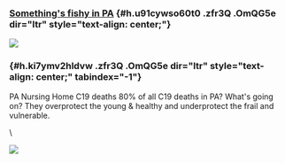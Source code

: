 
### [Something's fishy in PA](https://www.google.com/url?q=https%3A%2F%2Fwww.linkedin.com%2Fpulse%2Fpa-covid-19-data-51-vulnerable-dying-questionable-claire-smyth%2F&sa=D&sntz=1&usg=AFQjCNF6ZygkoMSZhiO_cr8xq0WhW0Uq-A) {#h.u91cywso60t0 .zfr3Q .OmQG5e dir="ltr" style="text-align: center;"}

[![](https://lh6.googleusercontent.com/4PBkwa0Cmx6ps0-OLOvLUrDWPZhdMXfRzVAcAivhTmQmfBnj7B3sukS1JpSR3KkDfhvQAblIC0Pw6H4jLONp4eqKQnc5nZ7ZdZ76b44GLfxilk41ens=w1280)](https://www.google.com/url?q=https%3A%2F%2Fredcap.med.usc.edu%2Fsurveys%2F%3Fs%3DJ7KEL4YTKT&sa=D&sntz=1&usg=AFQjCNGgmJPVlIxKzdq9Pd16K5HC0kstRQ)

###  {#h.ki7ymv2hldvw .zfr3Q .OmQG5e dir="ltr" style="text-align: center;" tabindex="-1"}

[](#h.ki7ymv2hldvw)

PA Nursing Home C19 deaths 80% of all C19 deaths in PA? What's going on?
They overprotect the young & healthy and underprotect the frail and
vulnerable.

\

![](https://lh4.googleusercontent.com/Em5yAav3Y1drGc99yEuhTlMU17pD4Dp5BtcThnnUxXPUiN9kTEENLShULnGxKkyGAdSkEr9Ok8YwRH5BzdxynSaIlAW70x1DtkiJm0y1kkZFy0NFs4Gx=w1280)
